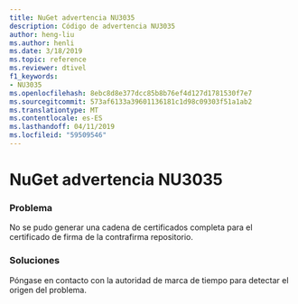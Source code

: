 ```yaml
---
title: NuGet advertencia NU3035
description: Código de advertencia NU3035
author: heng-liu
ms.author: henli
ms.date: 3/18/2019
ms.topic: reference
ms.reviewer: dtivel
f1_keywords:
- NU3035
ms.openlocfilehash: 8ebc8d8e377dcc85b8b76ef4d127d1781530f7e7
ms.sourcegitcommit: 573af6133a39601136181c1d98c09303f51a1ab2
ms.translationtype: MT
ms.contentlocale: es-ES
ms.lasthandoff: 04/11/2019
ms.locfileid: "59509546"
---
```

# <a name="nuget-warning-nu3035"></a>NuGet advertencia NU3035

### <a name="issue"></a>Problema

No se pudo generar una cadena de certificados completa para el certificado de firma de la contrafirma repositorio.


### <a name="solution"></a>Soluciones

Póngase en contacto con la autoridad de marca de tiempo para detectar el origen del problema.